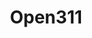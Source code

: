 ---
layout: listing
title: Open311
type: template

icon: fa-ticket

description: Extracts data from an Open311 HTTP endpoint and publishes to Socrata.

github_url: https://github.com/socrata/connectors/tree/master/Open311
download_url: https://github.com/socrata/connectors/blob/master/Open311/Open311.fmwt?raw=true
bugs_url: https://github.com/socrata/connectors/issues?labels=open311&state=open
---